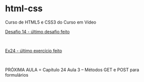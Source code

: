# html-css
 Curso de HTML5 e CSS3 do Curso em Vídeo
<br>
 <p><a href="https://felipejlc.github.io/html-css/desafios/d014/index.html" target="blank"> Desafio 14 - último desafio feito</a></p>
 <br>
 <p><a href="https://felipejlc.github.io/html-css/exercicios/ex024/iframe005.html" target="blank"> Ex24 - último exercício feito </a></p>
 <br>
 <p>PRÓXIMA AULA = Capítulo 24 Aula 3 – Métodos GET e POST para formulários</p>